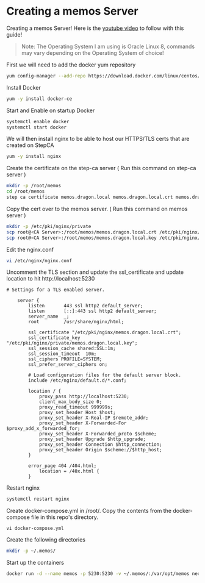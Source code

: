 # Creating a memos Server
Creating a memos Server! Here is the [youtube video](https://www.youtube.com/watch?v=McJuvHLC90s&list=PLhkW8M2MBf-H33LeTrVMc0LwN3EuOqGQV&index=73&pp=gAQBiAQB) to follow with this guide!

> Note: The Operating System I am using is Oracle Linux 8, commands may vary depending on the Operating System of choice!


First we will need to add the docker yum repository
```sh
yum config-manager --add-repo https://download.docker.com/linux/centos/docker-ce.repo
```

Install Docker 
```sh
yum -y install docker-ce
```

Start and Enable on startup Docker 
```sh
systemctl enable docker 
systemctl start docker 
```

We will then install nginx to be able to host our HTTPS/TLS certs that are created on StepCA 
```sh
yum -y install nginx
```

Create the certificate on the step-ca server ( Run this command on step-ca server )
```sh
mkdir -p /root/memos
cd /root/memos 
step ca certificate memos.dragon.local memos.dragon.local.crt memos.dragon.local.key
```

Copy the cert over to the memos server. ( Run this command on memos server )
```sh
mkdir -p /etc/pki/nginx/private
scp root@<CA Server>:/root/memos/memos.dragon.local.crt /etc/pki/nginx/memos.dragon.local.crt
scp root@<CA Server>:/root/memos/memos.dragon.local.key /etc/pki/nginx/private/memos.asgard.local.key
```

Edit the nginx.conf 
```sh
vi /etc/nginx/nginx.conf
```

Uncomment the TLS section and update the ssl_certificate and update location to hit http://localhost:5230
```
# Settings for a TLS enabled server.

    server {
        listen       443 ssl http2 default_server;
        listen       [::]:443 ssl http2 default_server;
        server_name  _;
        root         /usr/share/nginx/html;

        ssl_certificate "/etc/pki/nginx/memos.dragon.local.crt";
        ssl_certificate_key "/etc/pki/nginx/private/memos.dragon.local.key";
        ssl_session_cache shared:SSL:1m;
        ssl_session_timeout  10m;
        ssl_ciphers PROFILE=SYSTEM;
        ssl_prefer_server_ciphers on;

        # Load configuration files for the default server block.
        include /etc/nginx/default.d/*.conf;

        location / {
            proxy_pass http://localhost:5230;
            client_max_body_size 0;
            proxy_read_timeout 999999s;
            proxy_set_header Host $host;
            proxy_set_header X-Real-IP $remote_addr;
            proxy_set_header X-Forwarded-For $proxy_add_x_forwarded_for;
            proxy_set_header X-Forwarded_proto $scheme;
            proxy_set_header Upgrade $http_upgrade;
            proxy_set_header Connection $http_connection;
            proxy_set_header Origin $scheme://$http_host;
        }

        error_page 404 /404.html;
            location = /40x.html {
        }

```

Restart nginx 
```sh
systemctl restart nginx
```

Create docker-compose.yml in /root/. Copy the contents from the docker-compose file in this repo's directory. 
```
vi docker-compose.yml 
```

Create the following directories
```sh
mkdir -p ~/.memos/
```

Start up the containers
```sh
docker run -d --name memos -p 5230:5230 -v ~/.memos/:/var/opt/memos neosmemo/memos:latest
```